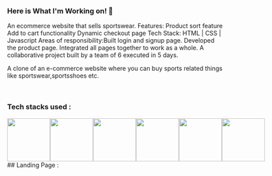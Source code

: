 ### Here is What I'm Working on! 👋

An ecommerce website that sells sportswear. Features: Product sort feature Add to cart functionality Dynamic checkout page  Tech Stack: HTML | CSS | 
Javascript  Areas of responsibility:Built login and signup page. Developed the product page. Integrated all pages together to work as a whole. 
A collaborative project built by a team of 6 executed in 5 days.

A clone of an e-commerce website where you can buy sports related things like sportswear,sportsshoes etc.

​
### Tech stacks used :
<div style="display: flex">

  <img style="width:100px; hight:80px" src="https://upload.wikimedia.org/wikipedia/commons/thumb/6/61/HTML5_logo_and_wordmark.svg/180px-HTML5_logo_and_wordmark.svg.png">
   <img style="width:100px; hight:80px" src="https://upload.wikimedia.org/wikipedia/commons/thumb/d/d5/CSS3_logo_and_wordmark.svg/544px-CSS3_logo_and_wordmark.svg.png?20160530175649">
    <img style="width:100px; hight:80px" src="https://thumbs.dreamstime.com/b/javascript-logo-javascript-logo-white-background-vector-format-available-136765881.jpg">
    <img style="width:100px; hight:80px" src="https://nodejs.org/static/images/logos/nodejs-new-pantone-black.svg">
    <img style="width:100px; hight:80px" src="https://www.bairesdev.com/wp-content/uploads//2021/07/Expressjs.svg">
    <img style="width:100px; hight:80px" src="https://png.pngitem.com/pimgs/s/664-6644509_icon-react-js-logo-hd-png-download.png">

</div>
## Landing Page :
